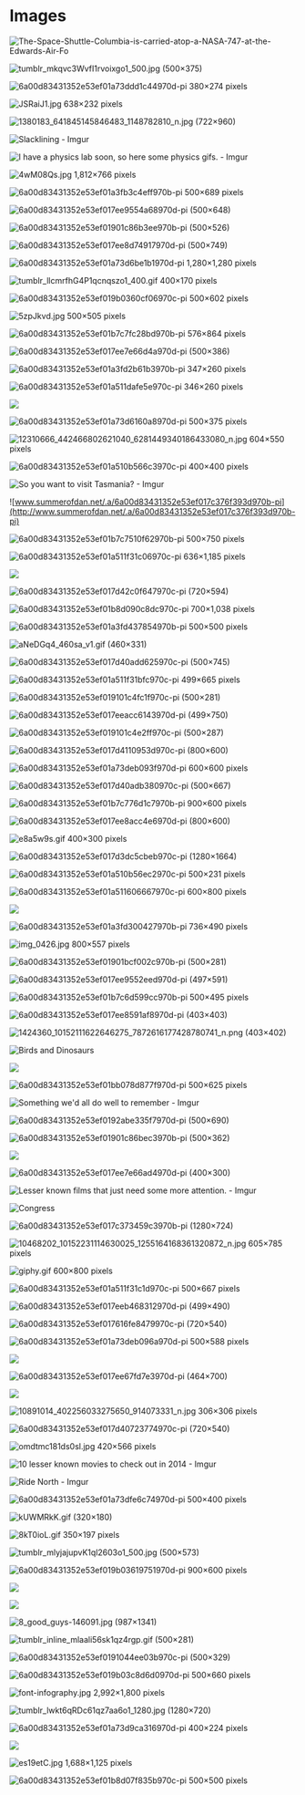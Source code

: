 # Images

![The-Space-Shuttle-Columbia-is-carried-atop-a-NASA-747-at-the-Edwards-Air-Fo](http://wodumedia.com/wp-content/uploads/2012/11/The-Space-Shuttle-Columbia-is-carried-atop-a-NASA-747-at-the-Edwards-Air-Force-Base-California-on-November-25-1981.-AP-PhotoLennox-McLendon-960x628.jpg)

![tumblr_mkqvc3WvfI1rvoixgo1_500.jpg (500×375)](http://24.media.tumblr.com/f6f0f12e863c7ab064e9cdbe165a43cf/tumblr_mkqvc3WvfI1rvoixgo1_500.jpg)

![6a00d83431352e53ef01a73ddd1c44970d-pi 380×274 pixels](http://www.summerofdan.net/.a/6a00d83431352e53ef01a73ddd1c44970d-pi)

![JSRaiJ1.jpg 638×232 pixels](http://i.imgur.com/JSRaiJ1.jpg)

![1380183_641845145846483_1148782810_n.jpg (722×960)](https://scontent-a-ord.xx.fbcdn.net/hphotos-prn2/t1.0-9/1380183_641845145846483_1148782810_n.jpg)

![Slacklining - Imgur](http://imgur.com/a/HLY1A)

![I have a physics lab soon, so here some physics gifs. - Imgur](http://imgur.com/a/CVbTk#0)

![4wM08Qs.jpg 1,812×766 pixels](https://i.imgur.com/4wM08Qs.jpg)

![6a00d83431352e53ef01a3fb3c4eff970b-pi 500×689 pixels](http://www.summerofdan.net/.a/6a00d83431352e53ef01a3fb3c4eff970b-pi)

![6a00d83431352e53ef017ee9554a68970d-pi (500×648)](http://www.summerofdan.net/.a/6a00d83431352e53ef017ee9554a68970d-pi)

![6a00d83431352e53ef01901c86b3ee970b-pi (500×526)](http://www.summerofdan.net/.a/6a00d83431352e53ef01901c86b3ee970b-pi)

![6a00d83431352e53ef017ee8d74917970d-pi (500×749)](http://www.summerofdan.net/.a/6a00d83431352e53ef017ee8d74917970d-pi)

![6a00d83431352e53ef01a73d6be1b1970d-pi 1,280×1,280 pixels](http://www.summerofdan.net/.a/6a00d83431352e53ef01a73d6be1b1970d-pi)

![tumblr_llcmrfhG4P1qcnqszo1_400.gif 400×170 pixels](http://33.media.tumblr.com/tumblr_llcmrfhG4P1qcnqszo1_400.gif)

![6a00d83431352e53ef019b0360cf06970c-pi 500×602 pixels](http://www.summerofdan.net/.a/6a00d83431352e53ef019b0360cf06970c-pi)

![5zpJkvd.jpg 500×505 pixels](http://i.imgur.com/5zpJkvd.jpg)

![6a00d83431352e53ef01b7c7fc28bd970b-pi 576×864 pixels](http://www.summerofdan.net/.a/6a00d83431352e53ef01b7c7fc28bd970b-pi)

![6a00d83431352e53ef017ee7e66d4a970d-pi (500×386)](http://www.summerofdan.net/.a/6a00d83431352e53ef017ee7e66d4a970d-pi)

![6a00d83431352e53ef01a3fd2b61b3970b-pi 347×260 pixels](http://www.summerofdan.net/.a/6a00d83431352e53ef01a3fd2b61b3970b-pi)

![6a00d83431352e53ef01a511dafe5e970c-pi 346×260 pixels](http://www.summerofdan.net/.a/6a00d83431352e53ef01a511dafe5e970c-pi)

![](http://instagram.com/p/twPX49EMeQ/)

![6a00d83431352e53ef01a73d6160a8970d-pi 500×375 pixels](http://www.summerofdan.net/.a/6a00d83431352e53ef01a73d6160a8970d-pi)

![12310666_442466802621040_6281449340186433080_n.jpg 604×550 pixels](https://scontent-dfw1-1.xx.fbcdn.net/hphotos-xpa1/v/t1.0-9/12310666_442466802621040_6281449340186433080_n.jpg?oh=1b3927ca7043847df1ad2e9629541d2a&oe=56E3FB09)

![6a00d83431352e53ef01a510b566c3970c-pi 400×400 pixels](http://www.summerofdan.net/.a/6a00d83431352e53ef01a510b566c3970c-pi)

![So you want to visit Tasmania? - Imgur](http://imgur.com/a/QkPso)

![www.summerofdan.net/.a/6a00d83431352e53ef017c376f393d970b-pi](http://www.summerofdan.net/.a/6a00d83431352e53ef017c376f393d970b-pi)

![6a00d83431352e53ef01b7c7510f62970b-pi 500×750 pixels](http://www.summerofdan.net/.a/6a00d83431352e53ef01b7c7510f62970b-pi)

![6a00d83431352e53ef01a511f31c06970c-pi 636×1,185 pixels](http://www.summerofdan.net/.a/6a00d83431352e53ef01a511f31c06970c-pi)

![](https://instagram.com/p/8H6TxEnVLM/)

![6a00d83431352e53ef017d42c0f647970c-pi (720×594)](http://www.summerofdan.net/.a/6a00d83431352e53ef017d42c0f647970c-pi)

![6a00d83431352e53ef01b8d090c8dc970c-pi 700×1,038 pixels](http://www.summerofdan.net/.a/6a00d83431352e53ef01b8d090c8dc970c-pi)

![6a00d83431352e53ef01a3fd437854970b-pi 500×500 pixels](http://www.summerofdan.net/.a/6a00d83431352e53ef01a3fd437854970b-pi)

![aNeDGq4_460sa_v1.gif (460×331)](http://d24w6bsrhbeh9d.cloudfront.net/photo/aNeDGq4_460sa_v1.gif)

![6a00d83431352e53ef017d40add625970c-pi (500×745)](http://www.summerofdan.net/.a/6a00d83431352e53ef017d40add625970c-pi)

![6a00d83431352e53ef01a511f31bfc970c-pi 499×665 pixels](http://www.summerofdan.net/.a/6a00d83431352e53ef01a511f31bfc970c-pi)

![6a00d83431352e53ef019101c4fc1f970c-pi (500×281)](http://www.summerofdan.net/.a/6a00d83431352e53ef019101c4fc1f970c-pi)

![6a00d83431352e53ef017eeacc6143970d-pi (499×750)](http://www.summerofdan.net/.a/6a00d83431352e53ef017eeacc6143970d-pi)

![6a00d83431352e53ef019101c4e2ff970c-pi (500×287)](http://www.summerofdan.net/.a/6a00d83431352e53ef019101c4e2ff970c-pi)

![6a00d83431352e53ef017d4110953d970c-pi (800×600)](http://www.summerofdan.net/.a/6a00d83431352e53ef017d4110953d970c-pi)

![6a00d83431352e53ef01a73deb093f970d-pi 600×600 pixels](http://www.summerofdan.net/.a/6a00d83431352e53ef01a73deb093f970d-pi)

![6a00d83431352e53ef017d40adb380970c-pi (500×667)](http://www.summerofdan.net/.a/6a00d83431352e53ef017d40adb380970c-pi)

![6a00d83431352e53ef01b7c776d1c7970b-pi 900×600 pixels](http://www.summerofdan.net/.a/6a00d83431352e53ef01b7c776d1c7970b-pi)

![6a00d83431352e53ef017ee8acc4e6970d-pi (800×600)](http://www.summerofdan.net/.a/6a00d83431352e53ef017ee8acc4e6970d-pi)

![e8a5w9s.gif 400×300 pixels](http://i.imgur.com/e8a5w9s.gif)

![6a00d83431352e53ef017d3dc5cbeb970c-pi (1280×1664)](http://www.summerofdan.net/.a/6a00d83431352e53ef017d3dc5cbeb970c-pi)

![6a00d83431352e53ef01a510b56ec2970c-pi 500×231 pixels](http://www.summerofdan.net/.a/6a00d83431352e53ef01a510b56ec2970c-pi)

![6a00d83431352e53ef01a511606667970c-pi 600×800 pixels](http://www.summerofdan.net/.a/6a00d83431352e53ef01a511606667970c-pi)

![](https://instagram.com/p/2fWePMKfaW/)

![6a00d83431352e53ef01a3fd300427970b-pi 736×490 pixels](http://www.summerofdan.net/.a/6a00d83431352e53ef01a3fd300427970b-pi)

![img_0426.jpg 800×557 pixels](http://rozwarner.files.wordpress.com/2014/01/img_0426.jpg)

![6a00d83431352e53ef01901bcf002c970b-pi (500×281)](http://www.summerofdan.net/.a/6a00d83431352e53ef01901bcf002c970b-pi)

![6a00d83431352e53ef017ee9552eed970d-pi (497×591)](http://www.summerofdan.net/.a/6a00d83431352e53ef017ee9552eed970d-pi)

![6a00d83431352e53ef01b7c6d599cc970b-pi 500×495 pixels](http://www.summerofdan.net/.a/6a00d83431352e53ef01b7c6d599cc970b-pi)

![6a00d83431352e53ef017ee8591af8970d-pi (403×403)](http://www.summerofdan.net/.a/6a00d83431352e53ef017ee8591af8970d-pi)

![1424360_10152111622646275_7872616177428780741_n.png (403×402)](https://scontent-a.xx.fbcdn.net/hphotos-ash3/t1.0-9/1424360_10152111622646275_7872616177428780741_n.png)

![Birds and Dinosaurs](http://xkcd.com/1211/)

![](http://instagram.com/p/t55n4VkMUe/)

![6a00d83431352e53ef01bb078d877f970d-pi 500×625 pixels](http://www.summerofdan.net/.a/6a00d83431352e53ef01bb078d877f970d-pi)

![Something we'd all do well to remember - Imgur](http://imgur.com/a/mNDXo)

![6a00d83431352e53ef0192abe335f7970d-pi (500×690)](http://www.summerofdan.net/.a/6a00d83431352e53ef0192abe335f7970d-pi)

![6a00d83431352e53ef01901c86bec3970b-pi (500×362)](http://www.summerofdan.net/.a/6a00d83431352e53ef01901c86bec3970b-pi)

![](https://instagram.com/p/BA8X8cBi1qK/)

![6a00d83431352e53ef017ee7e66ad4970d-pi (400×300)](http://www.summerofdan.net/.a/6a00d83431352e53ef017ee7e66ad4970d-pi)

![Lesser known films that just need some more attention. - Imgur](http://imgur.com/a/wOt5l)

![Congress](http://xkcd.com/1127/)

![6a00d83431352e53ef017c373459c3970b-pi (1280×724)](http://www.summerofdan.net/.a/6a00d83431352e53ef017c373459c3970b-pi)

![10468202_10152231114630025_1255164168361320872_n.jpg 605×785 pixels](https://scontent-b-iad.xx.fbcdn.net/hphotos-xpa1/t1.0-9/10468202_10152231114630025_1255164168361320872_n.jpg)

![giphy.gif 600×800 pixels](https://media.giphy.com/media/d2ZbxnD6YpUsYheU/giphy.gif)

![6a00d83431352e53ef01a511f31c1d970c-pi 500×667 pixels](http://www.summerofdan.net/.a/6a00d83431352e53ef01a511f31c1d970c-pi)

![6a00d83431352e53ef017eeb468312970d-pi (499×490)](http://www.summerofdan.net/.a/6a00d83431352e53ef017eeb468312970d-pi)

![6a00d83431352e53ef017616fe8479970c-pi (720×540)](http://www.summerofdan.net/.a/6a00d83431352e53ef017616fe8479970c-pi)

![6a00d83431352e53ef01a73deb096a970d-pi 500×588 pixels](http://www.summerofdan.net/.a/6a00d83431352e53ef01a73deb096a970d-pi)

![](https://instagram.com/p/-g8W6RzYRG/)

![6a00d83431352e53ef017ee67fd7e3970d-pi (464×700)](http://www.summerofdan.net/.a/6a00d83431352e53ef017ee67fd7e3970d-pi)

![](http://45.media.tumblr.com/9385d86a2917fbaa474442da69874a7b/tumblr_o1eoutKBT61r8uj8mo1_1280.gif)

![10891014_402256033275650_914073331_n.jpg 306×306 pixels](http://scontent-b.cdninstagram.com/hphotos-xaf1/t51.2885-15/s306x306/e15/10891014_402256033275650_914073331_n.jpg)

![6a00d83431352e53ef017d40723774970c-pi (720×540)](http://www.summerofdan.net/.a/6a00d83431352e53ef017d40723774970c-pi)

![omdtmc181ds0sl.jpg 420×566 pixels](http://file.vintageadbrowser.com/omdtmc181ds0sl.jpg)

![10 lesser known movies to check out in 2014 - Imgur](https://imgur.com/a/oo5p0)

![Ride North - Imgur](http://imgur.com/a/RPa0L)

![6a00d83431352e53ef01a73dfe6c74970d-pi 500×400 pixels](http://www.summerofdan.net/.a/6a00d83431352e53ef01a73dfe6c74970d-pi)

![kUWMRkK.gif (320×180)](http://i.imgur.com/kUWMRkK.gif)

![8kT0ioL.gif 350×197 pixels](http://i.imgur.com/8kT0ioL.gif)

![tumblr_mlyjajupvK1ql2603o1_500.jpg (500×573)](http://25.media.tumblr.com/b8d728e80e0a362a4cb742b0b4edb295/tumblr_mlyjajupvK1ql2603o1_500.jpg)

![6a00d83431352e53ef019b03619751970d-pi 900×600 pixels](http://www.summerofdan.net/.a/6a00d83431352e53ef019b03619751970d-pi)

![](https://instagram.com/p/BAnLYtnJtBJ/)

![](https://www.instagram.com/p/BBuxUTgP5rf/)

![8_good_guys-146091.jpg (987×1341)](http://www.gagbay.com/images/2012/09/8_good_guys-146091.jpg)

![tumblr_inline_mlaali56sk1qz4rgp.gif (500×281)](http://media.tumblr.com/63913982e62ea165bda31b9eac38ff82/tumblr_inline_mlaali56sk1qz4rgp.gif)

![6a00d83431352e53ef0191044ee03b970c-pi (500×329)](http://www.summerofdan.net/.a/6a00d83431352e53ef0191044ee03b970c-pi)

![6a00d83431352e53ef019b03c8d6d0970d-pi 500×660 pixels](http://www.summerofdan.net/.a/6a00d83431352e53ef019b03c8d6d0970d-pi)

![font-infography.jpg 2,992×1,800 pixels](http://www.designmantic.com/blog/wp-content/uploads/2014/04/font-infography.jpg)

![tumblr_lwkt6qRDc61qz7aa6o1_1280.jpg (1280×720)](http://31.media.tumblr.com/tumblr_lwkt6qRDc61qz7aa6o1_1280.jpg)

![6a00d83431352e53ef01a73d9ca316970d-pi 400×224 pixels](http://www.summerofdan.net/.a/6a00d83431352e53ef01a73d9ca316970d-pi)

![](https://instagram.com/p/54ojf5oGox/)

![es19etC.jpg 1,688×1,125 pixels](http://i.imgur.com/es19etC.jpg)

![6a00d83431352e53ef01b8d07f835b970c-pi 500×500 pixels](http://www.summerofdan.net/.a/6a00d83431352e53ef01b8d07f835b970c-pi)

